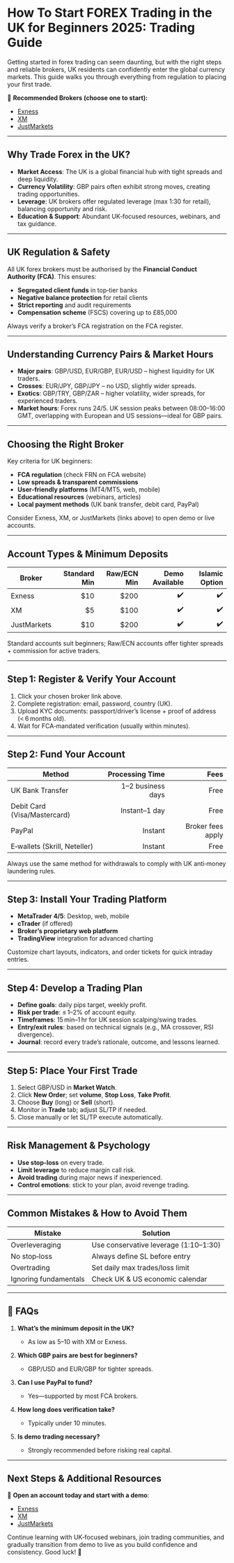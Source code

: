 # How To Start FOREX Trading in the UK for Beginners 2025: Trading Guide 

Getting started in forex trading can seem daunting, but with the right steps and reliable brokers, UK residents can confidently enter the global currency markets. This guide walks you through everything from regulation to placing your first trade.

🔗 **Recommended Brokers (choose one to start):**  
- [Exness](https://one.exnesstrack.org/boarding/sign-up/a/newup2)  
- [XM](https://clicks.pipaffiliates.com/c?c=589901&l=en&p=1)  
- [JustMarkets](https://one.justmarkets.link/a/79iqw0j6nj/landing/quick-start)  

---

## Why Trade Forex in the UK?

- **Market Access**: The UK is a global financial hub with tight spreads and deep liquidity.  
- **Currency Volatility**: GBP pairs often exhibit strong moves, creating trading opportunities.  
- **Leverage**: UK brokers offer regulated leverage (max 1:30 for retail), balancing opportunity and risk.  
- **Education & Support**: Abundant UK‑focused resources, webinars, and tax guidance.  

---

## UK Regulation & Safety

All UK forex brokers must be authorised by the **Financial Conduct Authority (FCA)**. This ensures:  
- **Segregated client funds** in top‑tier banks  
- **Negative balance protection** for retail clients  
- **Strict reporting** and audit requirements  
- **Compensation scheme** (FSCS) covering up to £85,000  

Always verify a broker’s FCA registration on the FCA register.

---

## Understanding Currency Pairs & Market Hours

- **Major pairs**: GBP/USD, EUR/GBP, EUR/USD – highest liquidity for UK traders.  
- **Crosses**: EUR/JPY, GBP/JPY – no USD, slightly wider spreads.  
- **Exotics**: GBP/TRY, GBP/ZAR – higher volatility, wider spreads, for experienced traders.  
- **Market hours**: Forex runs 24/5. UK session peaks between 08:00–16:00 GMT, overlapping with European and US sessions—ideal for GBP pairs.  

---

## Choosing the Right Broker

Key criteria for UK beginners:  
- **FCA regulation** (check FRN on FCA website)  
- **Low spreads & transparent commissions**  
- **User‑friendly platforms** (MT4/MT5, web, mobile)  
- **Educational resources** (webinars, articles)  
- **Local payment methods** (UK bank transfer, debit card, PayPal)  

Consider Exness, XM, or JustMarkets (links above) to open demo or live accounts.

---

## Account Types & Minimum Deposits

| Broker      | Standard Min | Raw/ECN Min | Demo Available | Islamic Option |
|-------------|-------------:|------------:|---------------:|---------------:|
| Exness      | $10          | $200        | ✔️             | ✔️             |
| XM          | $5           | $100        | ✔️             | ✔️             |
| JustMarkets | $10          | $200        | ✔️             | ✔️             |

Standard accounts suit beginners; Raw/ECN accounts offer tighter spreads + commission for active traders.

---

## Step 1: Register & Verify Your Account

1. Click your chosen broker link above.  
2. Complete registration: email, password, country (UK).  
3. Upload KYC documents: passport/driver’s license + proof of address (< 6 months old).  
4. Wait for FCA‑mandated verification (usually within minutes).

---

## Step 2: Fund Your Account

| Method             | Processing Time | Fees   |
|--------------------|----------------:|-------:|
| UK Bank Transfer   | 1–2 business days | Free |
| Debit Card (Visa/Mastercard) | Instant–1 day | Free |
| PayPal             | Instant         | Broker fees apply |
| E‑wallets (Skrill, Neteller) | Instant | Free |

Always use the same method for withdrawals to comply with UK anti‑money laundering rules.

---

## Step 3: Install Your Trading Platform

- **MetaTrader 4/5**: Desktop, web, mobile  
- **cTrader** (if offered)  
- **Broker’s proprietary web platform**  
- **TradingView** integration for advanced charting  

Customize chart layouts, indicators, and order tickets for quick intraday entries.

---

## Step 4: Develop a Trading Plan

- **Define goals**: daily pips target, weekly profit.  
- **Risk per trade**: ≤ 1–2% of account equity.  
- **Timeframes**: 15 min–1 hr for UK session scalping/swing trades.  
- **Entry/exit rules**: based on technical signals (e.g., MA crossover, RSI divergence).  
- **Journal**: record every trade’s rationale, outcome, and lessons learned.  

---

## Step 5: Place Your First Trade

1. Select GBP/USD in **Market Watch**.  
2. Click **New Order**; set **volume**, **Stop Loss**, **Take Profit**.  
3. Choose **Buy** (long) or **Sell** (short).  
4. Monitor in **Trade** tab; adjust SL/TP if needed.  
5. Close manually or let SL/TP execute automatically.  

---

## Risk Management & Psychology

- **Use stop‑loss** on every trade.  
- **Limit leverage** to reduce margin call risk.  
- **Avoid trading** during major news if inexperienced.  
- **Control emotions**: stick to your plan, avoid revenge trading.  

---

## Common Mistakes & How to Avoid Them

| Mistake                   | Solution                             |
|---------------------------|--------------------------------------|
| Overleveraging            | Use conservative leverage (1:10–1:30) |
| No stop‑loss              | Always define SL before entry        |
| Overtrading               | Set daily max trades/loss limit      |
| Ignoring fundamentals     | Check UK & US economic calendar      |

---

## 📌 FAQs

1. **What’s the minimum deposit in the UK?**  
   - As low as $5–$10 with XM or Exness.  

2. **Which GBP pairs are best for beginners?**  
   - GBP/USD and EUR/GBP for tighter spreads.  

3. **Can I use PayPal to fund?**  
   - Yes—supported by most FCA brokers.  

4. **How long does verification take?**  
   - Typically under 10 minutes.  

5. **Is demo trading necessary?**  
   - Strongly recommended before risking real capital.  

---

## Next Steps & Additional Resources

🔗 **Open an account today and start with a demo**:  

- [Exness](https://one.exnesstrack.org/boarding/sign-up/a/newup2)  
- [XM](https://clicks.pipaffiliates.com/c?c=589901&l=en&p=1)  
- [JustMarkets](https://one.justmarkets.link/a/79iqw0j6nj/landing/quick-start)  

Continue learning with UK‑focused webinars, join trading communities, and gradually transition from demo to live as you build confidence and consistency. Good luck! 🚀  
